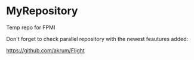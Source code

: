 # MyRepository
Temp repo for FPMI

Don't forget to check parallel repository with the newest feautures added:

https://github.com/akrum/Flight

